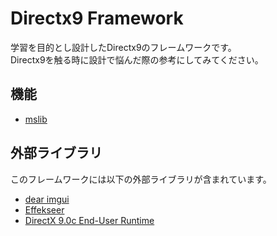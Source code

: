 # Directx9 Framework

学習を目的とし設計したDirectx9のフレームワークです。<BR>
Directx9を触る時に設計で悩んだ際の参考にしてみてください。
  
機能
--------
- [mslib](https://github.com/MasyoLab/Directx9-Framework/wiki/mslib)
  
外部ライブラリ
--------
このフレームワークには以下の外部ライブラリが含まれています。
- [dear imgui](https://github.com/ocornut/imgui)
- [Effekseer](https://effekseer.github.io/jp/)
- [DirectX 9.0c End-User Runtime](https://www.microsoft.com/ja-jp/download/details.aspx?id=34429)
